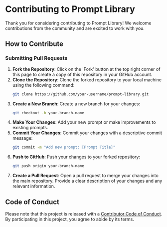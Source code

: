 # Contributing to Prompt Library

Thank you for considering contributing to Prompt Library! We welcome contributions from the community and are excited to work with you.

## How to Contribute

### Submitting Pull Requests

1. **Fork the Repository**: Click on the 'Fork' button at the top right corner of this page to create a copy of this repository in your GitHub account.
2. **Clone the Repository**: Clone the forked repository to your local machine using the following command:
   ```sh
   git clone https://github.com/your-username/prompt-library.git
   ```
3. **Create a New Branch**: Create a new branch for your changes:
   ```sh
   git checkout -b your-branch-name
   ```
4. **Make Your Changes**: Add your new prompt or make improvements to existing prompts.
5. **Commit Your Changes**: Commit your changes with a descriptive commit message:
   ```sh
   git commit -m "Add new prompt: [Prompt Title]"
   ```
6. **Push to GitHub**: Push your changes to your forked repository:
   ```sh
   git push origin your-branch-name
   ```
7. **Create a Pull Request**: Open a pull request to merge your changes into the main repository. Provide a clear description of your changes and any relevant information.

## Code of Conduct

Please note that this project is released with a [Contributor Code of Conduct](CODE_OF_CONDUCT.md). By participating in this project, you agree to abide by its terms.
